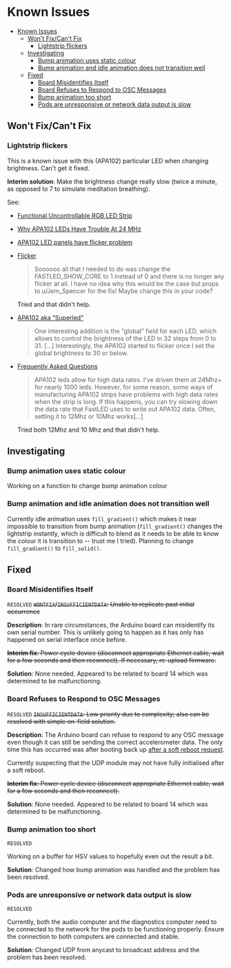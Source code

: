 # Known Issues

- [Known Issues](#known-issues)
  - [Won't Fix/Can't Fix](#wont-fixcant-fix)
    - [Lightstrip flickers](#lightstrip-flickers)
  - [Investigating](#investigating)
    - [Bump animation uses static colour](#bump-animation-uses-static-colour)
    - [Bump animation and idle animation does not transition well](#bump-animation-and-idle-animation-does-not-transition-well)
  - [Fixed](#fixed)
    - [Board Misidentifies Itself](#board-misidentifies-itself)
    - [Board Refuses to Respond to OSC Messages](#board-refuses-to-respond-to-osc-messages)
    - [Bump animation too short](#bump-animation-too-short)
    - [Pods are unresponsive or network data output is slow](#pods-are-unresponsive-or-network-data-output-is-slow)

## Won't Fix/Can't Fix

### Lightstrip flickers

This is a known issue with this (APA102) particular LED when changing brightness. Can't get it fixed.

**Interim solution**: Make the brightness change really slow (twice a minute, as opposed to 7 to simulate meditation breathing).

See:

- [Functional Uncontrollable RGB LED Strip](https://forums.adafruit.com/viewtopic.php?f=8&t=133962)

- [Why APA102 LEDs Have Trouble At 24 MHz](https://www.pjrc.com/why-apa102-leds-have-trouble-at-24-mhz/)

- [APA102 LED panels have flicker problem](https://forums.adafruit.com/viewtopic.php?f=47&p=874973)

- [Flicker](https://github.com/jasoncoon/esp32-fastled-webserver/issues/8)
  > Soooooo all that I needed to do was change the FASTLED_SHOW_CORE to 1 instead of 0 and there is no longer any flicker at all. I have no idea why this would be the case but props to u/Jem_Spencer for the fix! Maybe change this in your code?
  
  Tried and that didn't help.

- [APA102 aka “Superled”](https://cpldcpu.wordpress.com/2014/08/27/apa102/)

  > One interesting addition is the “global” field for each LED, which allows to control the brightness of the LED in 32 steps from 0 to 31. [...] Interestingly, the APA102 started to flicker once I set the global brightness to 30 or below.

- [Frequently Asked Questions](https://github.com/FastLED/FastLED/wiki/Frequently-Asked-Questions)

  > APA102 leds allow for high data rates. I've driven them at 24Mhz+ for nearly 1000 leds. However, for some reason, some ways of manufacturing APA102 strips have problems with high data rates when the strip is long. If this happens, you can try slowing down the data rate that FastLED uses to write out APA102 data. Often, setting it to 12Mhz or 10Mhz works[...]

  Tried both 12Mhz and 10 Mhz and that didn't help.

## Investigating

### Bump animation uses static colour

Working on a function to change bump animation colour

### Bump animation and idle animation does not transition well

Currently idle animation uses `fill_gradient()` which makes it near impossible to transition from bump animation (`fill_gradient()` changes the lightstrip instantly, which is difficult to blend as it needs to be able to know the colour it is transition to -- trust me I tried). Planning to change `fill_gradient()` to `fill_solid()`.



## Fixed

### Board Misidentifies Itself

`RESOLVED` ~~`WONTFIX`/`INSUFFICIENTDATA`: Unable to replicate past initial occurrence~~

**Description**: In rare circumstances, the Arduino board can misidentify its own serial number. This is unlikely going to happen as it has only has happened on serial interface once before.

~~**Interim fix**: Power cycle device (disconnect appropriate Ethernet cable, wait for a few seconds and then reconnect). If necessary, re-upload firmware.~~

**Solution**: None needed. Appeared to be related to board 14 which was determined to be malfunctioning.

### Board Refuses to Respond to OSC Messages

`RESOLVED` ~~`INSUFFICIENTDATA`: Low priority due to complexity; also can be resolved with simple on-field solution.~~

**Description**: The Arduino board can refuse to respond to any OSC message even though it can still be sending the correct accelerometer data. The only time this has occurred was after booting back up [after a soft reboot request](OSC_MESSAGES.md#r-reboot).

Currently suspecting that the UDP module may not have fully initialised after a soft reboot.

~~**Interim fix**: Power cycle device (disconnect appropriate Ethernet cable, wait for a few seconds and then reconnect).~~

**Solution**: None needed. Appeared to be related to board 14 which was determined to be malfunctioning.

### Bump animation too short

`RESOLVED`

Working on a buffer for HSV values to hopefully even out the result a bit.

**Solution**: Changed how bump animation was handled and the problem has been resolved.

### Pods are unresponsive or network data output is slow

`RESOLVED`

Currently, both the audio computer and the diagnostics computer need to be connected to the network for the pods to be functioning properly. Ensure the connection to both computers are connected and stable.

**Solution**: Changed UDP from anycast to broadcast address and the problem has been resolved.
